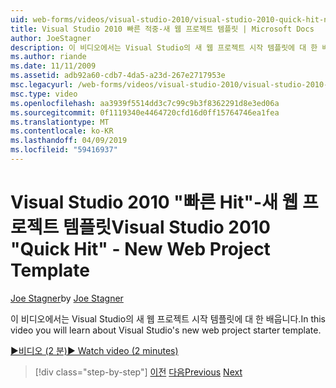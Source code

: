```yaml
---
uid: web-forms/videos/visual-studio-2010/visual-studio-2010-quick-hit-new-web-project-template
title: Visual Studio 2010 빠른 적중-새 웹 프로젝트 템플릿 | Microsoft Docs
author: JoeStagner
description: 이 비디오에서는 Visual Studio의 새 웹 프로젝트 시작 템플릿에 대 한 배웁니다.
ms.author: riande
ms.date: 11/11/2009
ms.assetid: adb92a60-cdb7-4da5-a23d-267e2717953e
msc.legacyurl: /web-forms/videos/visual-studio-2010/visual-studio-2010-quick-hit-new-web-project-template
msc.type: video
ms.openlocfilehash: aa3939f5514dd3c7c99c9b3f8362291d8e3ed06a
ms.sourcegitcommit: 0f1119340e4464720cfd16d0ff15764746ea1fea
ms.translationtype: MT
ms.contentlocale: ko-KR
ms.lasthandoff: 04/09/2019
ms.locfileid: "59416937"
---
```

# <a name="visual-studio-2010-quick-hit---new-web-project-template"></a><span data-ttu-id="c459c-103">Visual Studio 2010 "빠른 Hit"-새 웹 프로젝트 템플릿</span><span class="sxs-lookup"><span data-stu-id="c459c-103">Visual Studio 2010 "Quick Hit" - New Web Project Template</span></span>

<span data-ttu-id="c459c-104">[Joe Stagner](https://github.com/JoeStagner)</span><span class="sxs-lookup"><span data-stu-id="c459c-104">by [Joe Stagner](https://github.com/JoeStagner)</span></span>

<span data-ttu-id="c459c-105">이 비디오에서는 Visual Studio의 새 웹 프로젝트 시작 템플릿에 대 한 배웁니다.</span><span class="sxs-lookup"><span data-stu-id="c459c-105">In this video you will learn about Visual Studio's new web project starter template.</span></span>

[<span data-ttu-id="c459c-106">&#9654;비디오 (2 분)</span><span class="sxs-lookup"><span data-stu-id="c459c-106">&#9654; Watch video (2 minutes)</span></span>](https://channel9.msdn.com/Blogs/ASP-NET-Site-Videos/visual-studio-2010-quick-hit-new-web-project-template)

> [!div class="step-by-step"]
> <span data-ttu-id="c459c-107">[이전](visual-studio-2010-quick-hit-multi-monitor-support.md)
> [다음](visual-studio-2010-quick-hit-new-multi-targeting.md)</span><span class="sxs-lookup"><span data-stu-id="c459c-107">[Previous](visual-studio-2010-quick-hit-multi-monitor-support.md)
[Next](visual-studio-2010-quick-hit-new-multi-targeting.md)</span></span>
